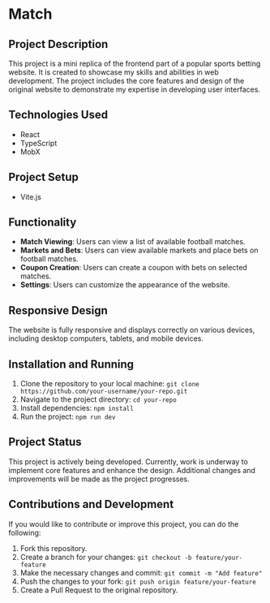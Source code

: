 # Match

## Project Description

This project is a mini replica of the frontend part of a popular sports betting website. It is created to showcase my skills and abilities in web development. The project includes the core features and design of the original website to demonstrate my expertise in developing user interfaces.

## Technologies Used

- React
- TypeScript
- MobX

## Project Setup

- Vite.js

## Functionality

- **Match Viewing**: Users can view a list of available football matches.
- **Markets and Bets**: Users can view available markets and place bets on football matches.
- **Coupon Creation**: Users can create a coupon with bets on selected matches.
- **Settings**: Users can customize the appearance of the website.

## Responsive Design

The website is fully responsive and displays correctly on various devices, including desktop computers, tablets, and mobile devices.

## Installation and Running

1. Clone the repository to your local machine: `git clone https://github.com/your-username/your-repo.git`
2. Navigate to the project directory: `cd your-repo`
3. Install dependencies: `npm install`
4. Run the project: `npm run dev`

## Project Status

This project is actively being developed. Currently, work is underway to implement core features and enhance the design. Additional changes and improvements will be made as the project progresses.

## Contributions and Development

If you would like to contribute or improve this project, you can do the following:

1. Fork this repository.
2. Create a branch for your changes: `git checkout -b feature/your-feature`
3. Make the necessary changes and commit: `git commit -m "Add feature"`
4. Push the changes to your fork: `git push origin feature/your-feature`
5. Create a Pull Request to the original repository.
